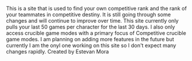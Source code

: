 This is a site that is used to find your own competitive rank and the rank of your teammates in competitive destiny.  It is still going through some changes and will continue to improve over time. This site currently only pulls your last 50 games per character for the last 30 days. I also only access crucible game modes with a primary focus of Competitive crucible game modes. I am planning on adding more features in the future but currently I am the onyl one working on this site so I don't expect many changes rapidly.
Created by Estevan Mora